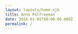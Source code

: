 ```yaml
---
layout: layouts/home.njk
title: Anna Palfreeman
date: 2016-01-01T00:00:00.000Z
permalink: /
---
```

